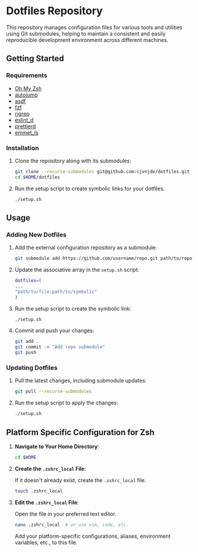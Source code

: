 # Dotfiles Repository

This repository manages configuration files for various tools and utilities using Git submodules, helping to maintain a consistent and easily reproducible development environment across different machines.

## Getting Started

### Requirements

- [Oh My Zsh](https://ohmyz.sh/)
- [autojump](https://github.com/wting/autojump)
- [asdf](https://asdf-vm.com)
- [fzf](https://github.com/junegunn/fzf)
- [rigrep](https://github.com/BurntSushi/ripgrep)
- [eslint_d](https://github.com/mantoni/eslint_d.js)
- [prettierd](https://github.com/fsouza/prettierd)
- [emmet_ls](https://github.com/aca/emmet-ls)

### Installation

1. Clone the repository along with its submodules:

    ```sh
    git clone --recurse-submodules git@github.com:cjvnjde/dotfiles.git $HOME/dotfiles
    cd $HOME/dotfiles
    ```

2. Run the setup script to create symbolic links for your dotfiles:

    ```sh
    ./setup.sh
    ```

## Usage

### Adding New Dotfiles

1. Add the external configuration repository as a submodule:

    ```sh
    git submodule add https://github.com/username/repo.git path/to/repo
    ```

2. Update the associative array in the `setup.sh` script:

    ```bash
    dotfiles=(
    ...
    "path/to/file:path/to/symbolic"
    )
    ```

3. Run the setup script to create the symbolic link:

    ```sh
    ./setup.sh
    ```

4. Commit and push your changes:

    ```sh
    git add .
    git commit -m "Add repo submodule"
    git push
    ```

### Updating Dotfiles

1. Pull the latest changes, including submodule updates:

    ```sh
    git pull --recurse-submodules
    ```

2. Run the setup script to apply the changes:

    ```sh
    ./setup.sh
    ```

## Platform Specific Configuration for Zsh

1. **Navigate to Your Home Directory**: 

    ```sh
    cd $HOME
    ```

2. **Create the `.zshrc_local` File**: 

    If it doesn't already exist, create the `.zshrc_local` file.

    ```sh
    touch .zshrc_local
    ```

3. **Edit the `.zshrc_local` File**: 

    Open the file in your preferred text editor.

    ```sh
    nano .zshrc_local  # or use vim, code, etc.
    ```

    Add your platform-specific configurations, aliases, environment variables, etc., to this file.
